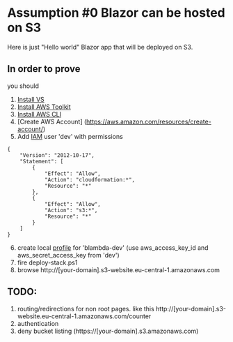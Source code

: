 # Assumption #0 Blazor can be hosted on S3

Here is just "Hello world" Blazor app that will be deployed on S3.

## In order to prove

you should
1. [Install VS](https://visualstudio.microsoft.com/)
2. [Install AWS Toolkit](https://aws.amazon.com/visualstudio/)
3. [Install AWS CLI](https://aws.amazon.com/cli/)
4. [Create AWS Account] (https://aws.amazon.com/resources/create-account/)
5. Add [IAM](https://aws.amazon.com/iam/) user 'dev' with permissions
```
{
    "Version": "2012-10-17",
    "Statement": [
        {
            "Effect": "Allow",
            "Action": "cloudformation:*",
            "Resource": "*"
        },
        {
            "Effect": "Allow",
            "Action": "s3:*",
            "Resource": "*"
        }
    ]
}
```
6. create local [profile](https://docs.aws.amazon.com/cli/latest/userguide/cli-configure-profiles.html) for 'blambda-dev' (use aws_access_key_id and aws_secret_access_key from 'dev')
7. fire deploy-stack.ps1
8. browse http://[your-domain].s3-website.eu-central-1.amazonaws.com

## TODO:
1. routing/redirections for non root pages. like this http://[your-domain].s3-website.eu-central-1.amazonaws.com/counter
2. authentication
3. deny bucket listing (https://[your-domain].s3.amazonaws.com)

